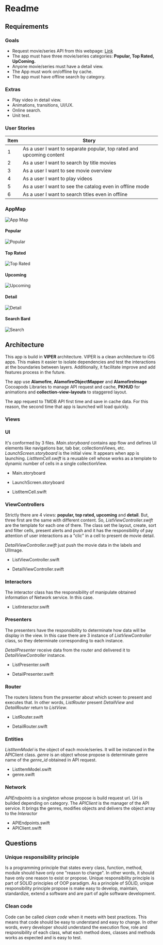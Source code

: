# Readme
## Requirements
### Goals
- Request movie/series API from this webpage: [Link](https://developers.themoviedb.org/4/getting-started/authorization)
- The app must have three movie/series categories: **Popular, Top Rated, UpComing.**
- Anyone movie/series must have a detail view.
- The App must work on/offline by cache.
- The app must have offline search by category.

### Extras

- Play video in detail view.
- Animations, transitions, UI/UX.
- Online search.
- Unit test.

### User Stories

| Item  | Story |
| ------------- | ------------- |
| 1  | As a user I want to separate popular, top rated and upcoming content  |
| 2  | As a user I want to search by title movies  |
| 3  | As a user I want to see movie overview  |
| 4  | As a user I want to play videos  |
| 5  | As a user I want to see the catalog even in offline mode  |
| 6  | As a user I want to search titles even in offline  |

### AppMap
![App Map](https://github.com/jernard/TMDB-iOS/tree/master/images/AppMap.png)

#### Popular

![Popular](https://github.com/jernard/TMDB-iOStree/master//images/popularView.png)

#### Top Rated

![Top Rated](https://github.com/jernard/TMDB-iOStree/master//images/topratedView.png)

#### Upcoming

![Upcoming](https://github.com/jernard/TMDB-iOStree/master//images/upcomingView.png)

#### Detail

![Detail](https://github.com/jernard/TMDB-iOStree/master//images/detailView.png)

#### Search Bard

![Search](https://github.com/jernard/TMDB-iOStree/master//images/searchBard.png)

## Architecture

This app is build in **VIPER** architecture. VIPER is a clean architecture to iOS apps. This makes it easier to isolate dependencies and test the interactions at the boundaries between layers. Additionally, it facilitate improve and add features process in the future.

The app use **Alamofire**, **AlamofireObjectMapper** and **AlamofireImage** Cocoapods Libraries to manage API request and cache, **PKHUD** for animations and **collection-view-layouts** to staggered layout.

The app request to TMDB API first time and save in cache data. For this reason, the second time that app is launched will load quickly.

### Views

### UI

It's conformed by 3 files. *Main.storyboard* contains app flow and defines UI elements like navigations bar, tab bar, collectionsViews, etc. *LaunchScreen.storyboard* is the initial view. It appears when app is launching. *ListItemCell.swift* is a reusable cell whose works as a template to dynamic number of cells in a single collectionView.

- Main.storyboard

- LaunchScreen.storyboard

- ListItemCell.swift

### ViewControllers

Strictly there are 4 views: **popular, top rated, upcoming** and **detail**. But, three first are the same with different content. So, *ListViewController.swift* are the template for each one of there. The class set the layout, create, sort and filter cells, present alerts and push and it has the responsibility of pay attention of user interactions as a "clic" in a cell to present de movie detail.

*DetailViewController.swift* just push the movie data in the labels and UIImage.

- ListViewController.swift

- DetailViewController.swift

### Interactors

The interactor class has the responsibility of manipulate obtained information of Network service. In this case.

- ListInteractor.swift

### Presenters

The presenters have the responsibility to determinate how data will be display in the view. In this case there are 3 instance of *ListViewController* class, so they determinate corresponding to each instance.

*DetailPresenter* receive data from the router and delivered it to *DetailViewController* instance.

- ListPresenter.swift

- DetailPresenter.swift

### Router

The routers listens from the presenter about which screen to present and executes that. In other words, *ListRouter* present *DetailView* and *DetailRouter* return to *ListView*.

- ListRouter.swift

- DetailRouter.swift

### Entities

*ListItemModel* is the object of each movie/series. It will be instanced in the APIClient class.
*genre* is an object whose propose is determinate genre name of the *genre_id* obtained in API request.

- ListItemModel.swift
- genre.swift

### Network

*APIEndpoints* is a singleton whose propose is build request url. Url is builded depending on category. The *APIClient* is the manager of the API service. It brings the genres, modifies objects and delivers the object array to the *Interactor*

- APIEndpoints.swift
- APIClient.swift


## Questions

### Unique responsibility principle

Is a programming principle that states every class, function, method, module should have only one "reason to change". In other words, it should have only one reason to exist or propose. Unique responsibility principle is part of SOLID principles of OOP paradigm. As a principle of SOLID, unique responsibility principle propose is make easy to develop, maintain, standardize, extend a software and are part of agile software development.

### Clean code

Code can be called *clean code* when it meets with best practices. This means that code should be easy to understand and easy to change. In other words, every developer should understand the execution flow, role and responsibility of each class, what each method does, classes and methods works as expected and is easy to test.

